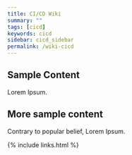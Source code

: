 ```yaml
---
title: CI/CD Wiki
summary: ""
tags: [cicd]
keywords: cicd
sidebar: cicd_sidebar
permalink: /wiki-cicd
---
```



## Sample Content

Lorem Ipsum.


## More sample content

Contrary to popular belief, Lorem Ipsum.

{% include links.html %}
